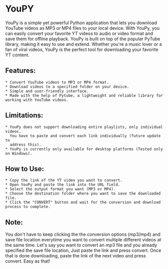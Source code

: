 # **YouPY**
YouPy is a simple yet powerful Python application that lets you download YouTube videos as MP3 or MP4 files to your local device. With YouPy, you can easily convert your favorite YT videos to audio or video format and save them for offline playback. YouPy is built on top of the popular PyTube library, making it easy to use and extend. Whether you're a music lover or a fan of viral videos, YouPy is the perfect tool for downloading your favorite YT content.

## **Features:**
    * Convert YouTube videos to MP3 or MP4 format.
    * Download videos to a specified folder on your device.
    * Simple and user-friendly interface.
    * Made with the help of Pytube, a lightweight and reliable library for working with YouTube videos.

## **Limitations:**
    * YouPy does not support downloading entire playlists, only individual videos. 
      You have to paste and convert each link individually (future update to
      address this).
    * YouPy is currently only available for desktop platforms (Tested only on Windows).

## **How to Use:**
    * Copy the link of the YT video you want to convert.
    * Open YouPy and paste the link into the URL field.
    * Select the output format you want (MP3 or MP4).
    * Choose the destination folder where you want to save the downloaded file.
    * Click the "CONVERT" button and wait for the conversion and download process to complete.

## **Note:**
You don't have to keep clicking the the conversion options (mp3/mp4) and save file location everytime  you want to convert multiple different videos at the same time. Let's say you want to convert an mp3 file and you already specified the save file location, Just paste the link and press convert. Once that is done downloading, paste the link of the next video and press convert. Easy as that!

